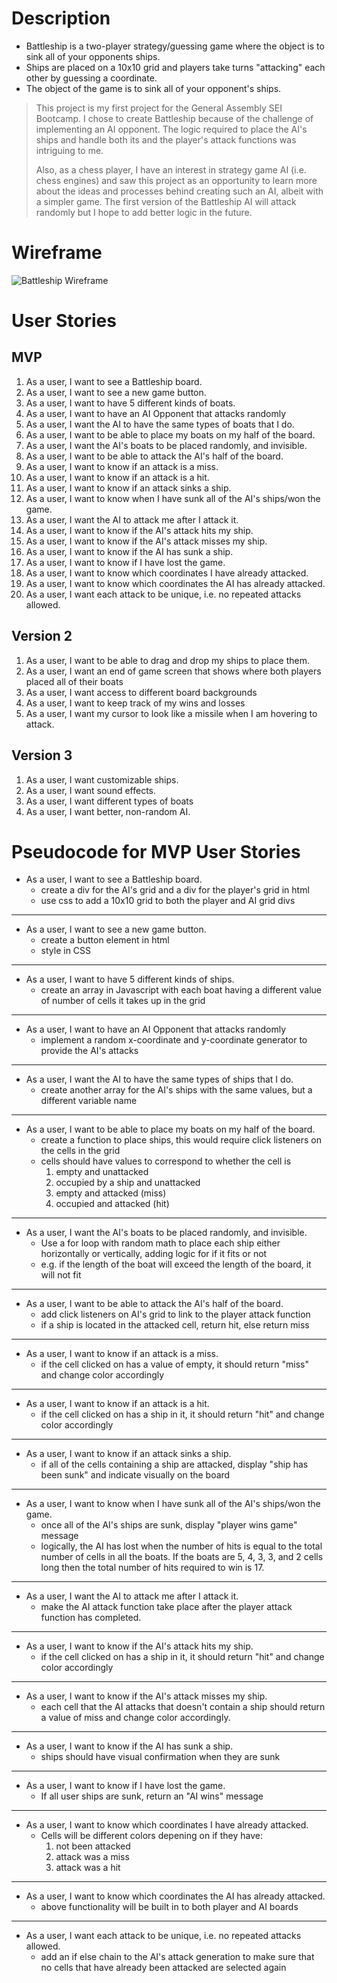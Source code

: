 # Description
- Battleship is a two-player strategy/guessing game where the object is to sink all of your opponents ships.
- Ships are placed on a 10x10 grid and players take turns "attacking" each other by guessing a coordinate.
- The object of the game is to sink all of your opponent's ships.

> This project is my first project for the General Assembly SEI Bootcamp.  I chose to create Battleship because of the challenge of implementing an AI opponent.
> The logic required to place the AI's ships and handle both its and the player's attack functions was intriguing to me.
>
> Also, as a chess player, I have an interest in strategy game AI (i.e. chess engines) and saw this project as an opportunity to learn more about the ideas and processes behind creating such an
> AI, albeit with a simpler game.
> The first version of the Battleship AI will attack randomly but I hope to add better logic in the future.
 

# Wireframe
![Battleship Wireframe](https://i.imgur.com/UZkgMqr.jpg)

# User Stories
## MVP
1. As a user, I want to see a Battleship board.
2. As a user, I want to see a new game button.
3. As a user, I want to have 5 different kinds of boats.
4. As a user, I want to have an AI Opponent that attacks randomly
5. As a user, I want the AI to have the same types of boats that I do.
6. As a user, I want to be able to place my boats on my half of the board.
7. As a user, I want the AI's boats to be placed randomly, and invisible.
8. As a user, I want to be able to attack the AI's half of the board.
9. As a user, I want to know if an attack is a miss.
10. As a user, I want to know if an attack is a hit.
11. As a user, I want to know if an attack sinks a ship.
12. As a user, I want to know when I have sunk all of the AI's ships/won the game.
13. As a user, I want the AI to attack me after I attack it.
14. As a user, I want to know if the AI's attack hits my ship.
15. As a user, I want to know if the AI's attack misses my ship.
16. As a user, I want to know if the AI has sunk a ship.
17. As a user, I want to know if I have lost the game.
18. As a user, I want to know which coordinates I have already attacked.
19. As a user, I want to know which coordinates the AI has already attacked.
20. As a user, I want each attack to be unique, i.e. no repeated attacks allowed.

## Version 2
1. As a user, I want to be able to drag and drop my ships to place them.
2. As a user, I want an end of game screen that shows where both players placed all of their boats
3. As a user, I want access to different board backgrounds
4. As a user, I want to keep track of my wins and losses
5. As a user, I want my cursor to look like a missile when I am hovering to attack.

## Version 3
1. As a user, I want customizable ships.
2. As a user, I want sound effects.
3. As a user, I want different types of boats
4. As a user, I want better, non-random AI.

# Pseudocode for MVP User Stories
- As a user, I want to see a Battleship board.
    - create a div for the AI's grid and a div for the player's grid in html
    - use css to add a 10x10 grid to both the player and AI grid divs
---
- As a user, I want to see a new game button.
    - create a button element in html
    - style in CSS
---
- As a user, I want to have 5 different kinds of ships.
    - create an array in Javascript with each boat having a different value of number of cells it takes up in the grid
---
- As a user, I want to have an AI Opponent that attacks randomly
    - implement a random x-coordinate and y-coordinate generator to provide the AI's attacks
---
- As a user, I want the AI to have the same types of ships that I do.
    - create another array for the AI's ships with the same values, but a different variable name
---
- As a user, I want to be able to place my boats on my half of the board.
    - create a function to place ships, this would require click listeners on the cells in the grid
    - cells should have values to correspond to whether the cell is 
        1. empty and unattacked 
        2. occupied by a ship and unattacked
        3. empty and attacked (miss)
        4. occupied and attacked (hit)
---
- As a user, I want the AI's boats to be placed randomly, and invisible.
    - Use a for loop with random math to place each ship either horizontally or vertically, adding logic for if it fits or not
    - e.g. if the length of the boat will exceed the length of the board, it will not fit
---
- As a user, I want to be able to attack the AI's half of the board.
    - add click listeners on AI's grid to link to the player attack function
    - if a ship is located in the attacked cell, return hit, else return miss
---
- As a user, I want to know if an attack is a miss.
    - if the cell clicked on has a value of empty, it should return "miss" and change color accordingly 
---
- As a user, I want to know if an attack is a hit.
    - if the cell clicked on has a ship in it, it should return "hit" and change color accordingly
---
- As a user, I want to know if an attack sinks a ship.
    - if all of the cells containing a ship are attacked, display "ship has been sunk" and indicate visually on the board
---
- As a user, I want to know when I have sunk all of the AI's ships/won the game.
    - once all of the AI's ships are sunk, display "player wins game" message
    - logically, the AI has lost when the number of hits is equal to the total number of cells in all the boats. If the boats are 5, 4, 3, 3, and 2 cells long then the total number of hits required to win is 17.
---
- As a user, I want the AI to attack me after I attack it.
    - make the AI attack function take place after the player attack function has completed.
---
- As a user, I want to know if the AI's attack hits my ship.
    - if the cell clicked on has a ship in it, it should return "hit" and change color accordingly
---
- As a user, I want to know if the AI's attack misses my ship.
    - each cell that the AI attacks that doesn't contain a ship should return a value of miss and change color accordingly. 
---
- As a user, I want to know if the AI has sunk a ship. 
    - ships should have visual confirmation when they are sunk
---
- As a user, I want to know if I have lost the game.
    - If all user ships are sunk, return an "AI wins" message
---
- As a user, I want to know which coordinates I have already attacked.
    - Cells will be different colors depening on if they have:
        1. not been attacked
        2. attack was a miss
        3. attack was a hit
---
- As a user, I want to know which coordinates the AI has already attacked.
    - above functionality will be built in to both player and AI boards
---
- As a user, I want each attack to be unique, i.e. no repeated attacks allowed.
    - add an if else chain to the AI's attack generation to make sure that no cells that have already been attacked are selected again
    